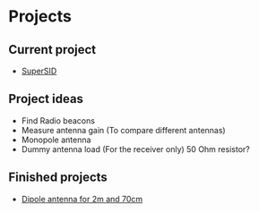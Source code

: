 # Projects

## Current project
  * [SuperSID](supersid/README.md)

## Project ideas
  * Find Radio beacons
  * Measure antenna gain (To compare different antennas)
  * Monopole antenna
  * Dummy antenna load (For the receiver only) 50 Ohm resistor?

## Finished projects
  * [Dipole antenna for 2m and 70cm](dipole/README.md)


